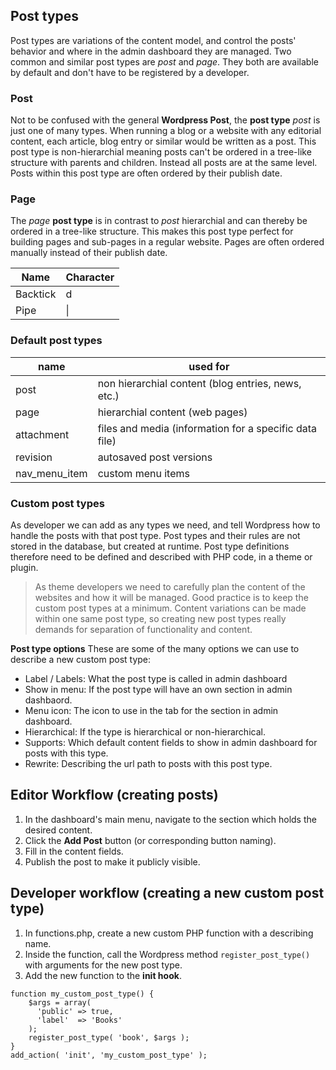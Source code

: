 ## Post types
Post types are variations of the content model, and control the posts' behavior and where in the admin dashboard they are managed. Two common and similar post types are *post* and *page*. They both are available by default and don't have to be registered by a developer. 

### Post
Not to be confused with the general **Wordpress Post**, the **post type** *post* is just one of many types. When running a blog or a website with any editorial content, each article, blog entry or similar would be written as a post. This post type is non-hierarchial meaning posts can't be ordered in a tree-like structure with parents and children. Instead all posts are at the same level. Posts within this post type are often ordered by their publish date.

### Page
The *page* **post type** is in contrast to *post* hierarchial and can thereby be ordered in a tree-like structure. This makes this post type perfect for building pages and sub-pages in a regular website. Pages are often ordered manually instead of their publish date.

| Name     | Character |
| ---      | ---       |
| Backtick | d         |
| Pipe     | \|        |

### Default post types
| name | used for |
| ------------- | ------------- |
| post | non hierarchial content (blog entries, news, etc.) |
| page | hierarchial content (web pages) |
| attachment |  files and media (information for a specific data file) |
| revision | autosaved post versions |
| nav_menu_item | custom menu items |

### Custom post types
As developer we can add as any types we need, and tell Wordpress how to handle the posts with that post type. Post types and their rules are not stored in the database, but created at runtime. Post type definitions therefore need to be defined and described with PHP code, in a theme or plugin. 

> As theme developers we need to carefully plan the content of the websites and how it will be managed. Good practice is to keep the custom post types at a minimum. Content variations can be made within one same post type, so creating new post types really demands for separation of functionality and content.

**Post type options**
These are some of the many options we can use to describe a new custom post type:

* Label / Labels: What the post type is called in admin dashboard
* Show in menu: If the post type will have an own section in admin dashbaord.
* Menu icon: The icon to use in the tab for the section in admin dashboard.
* Hierarchical: If the type is hierarchical or non-hierarchical.
* Supports: Which default content fields to show in admin dashboard for posts with this type.
* Rewrite: Describing the url path to posts with this post type.

## Editor Workflow (creating posts)
1. In the dashboard's main menu, navigate to the section which holds the desired content.
2. Click the **Add Post** button (or corresponding button naming).
3. Fill in the content fields.
4. Publish the post to make it publicly visible.

## Developer workflow (creating a new custom post type)
1. In functions.php, create a new custom PHP function with a describing name.
2. Inside the function, call the Wordpress method `register_post_type()` with arguments for the new post type.
3. Add the new function to the **init hook**.

```
function my_custom_post_type() {
    $args = array(
      'public' => true,
      'label'  => 'Books'
    );
    register_post_type( 'book', $args );
}
add_action( 'init', 'my_custom_post_type' ); 
```
